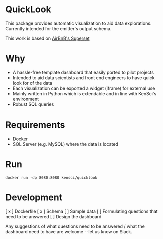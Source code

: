  # QuickLook

This package provides automatic visualization to aid data explorations. Currently intended for the emitter's output schema.

This work is based on [AirBnB's Superset](https://github.com/airbnb/superset)

# Why
- A hassle-free template dashboard that easily ported to pilot projects
- Intended to aid data scientists and front end engineers to have quick look for of the data
- Each visualization can be exported a widget (iframe) for external use
- Mainly written in Python which is extendable and in line with KenSci's environment 
- Robust SQL queries

# Requirements
- Docker
- SQL Server (e.g. MySQL) where the data is located

# Run
```
docker run -dp 8080:8080 kensci/quicklook 
```
# Development
[ x ] Dockerfile
[ x ] Schema 
[    ] Sample data
[    ] Formulating questions that need to be answered
[    ] Design the dashboard

Any suggestions of what questions need to be answered / what the dashboard need to have are welcome --let us know on Slack.

